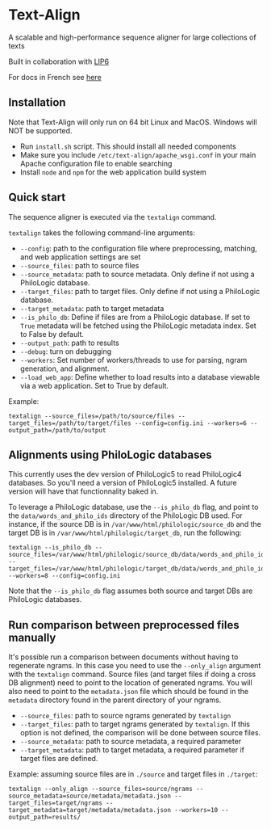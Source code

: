 # Text-Align #
A scalable and high-performance sequence aligner for large collections of texts

Built in collaboration with <a href="https://www.lip6.fr/?LANG=en">LIP6</a>

For docs in French see [here](docs/french/quickstart.md)

## Installation ##

Note that Text-Align will only run on 64 bit Linux and MacOS. Windows will NOT be supported.

- Run `install.sh` script. This should install all needed components
- Make sure you include `/etc/text-align/apache_wsgi.conf` in your main Apache configuration file to enable searching
- Install `node` and `npm` for the web application build system

## Quick start ##

The sequence aligner is executed via the `textalign` command.

`textalign` takes the following command-line arguments:

* `--config`: path to the configuration file where preprocessing, matching, and web application settings are set
* `--source_files`: path to source files
* `--source_metadata`: path to source metadata. Only define if not using a PhiloLogic database.
* `--target_files`: path to target files. Only define if not using a PhiloLogic database.
* `--target_metadata`: path to target metadata
* `--is_philo_db`: Define if files are from a PhiloLogic database. If set to `True` metadata will be fetched using the PhiloLogic metadata index. Set to False by default.
* `--output_path`: path to results
* `--debug`: turn on debugging
* `--workers`: Set number of workers/threads to use for parsing, ngram generation, and alignment.
* `--load_web_app`: Define whether to load results into a database viewable via a web application. Set to True by default.


Example:

```console
textalign --source_files=/path/to/source/files --target_files=/path/to/target/files --config=config.ini --workers=6 --output_path=/path/to/output
```

## Alignments using PhiloLogic databases ##

This currently uses the dev version of PhiloLogic5 to read PhiloLogic4 databases. So you'll need a version of PhiloLogic5 installed.
A future version will have that functionnality baked in.

To leverage a PhiloLogic database, use the `--is_philo_db` flag, and point to the `data/words_and_philo_ids` directory of the PhiloLogic DB used.
For instance, if the source DB is in `/var/www/html/philologic/source_db` and the target DB is in `/var/www/html/philologic/target_db`,
run the following:

```console
textalign --is_philo_db --source_files=/var/www/html/philologic/source_db/data/words_and_philo_ids/ --target_files=/var/www/html/philologic/target_db/data/words_and_philo_ids/ --workers=8 --config=config.ini
```

Note that the `--is_philo_db` flag assumes both source and target DBs are PhiloLogic databases.


## Run comparison between preprocessed files manually ##

It's possible run a comparison between documents without having to regenerate ngrams. In this case you need to use the
`--only_align` argument with the `textalign` command. Source files (and target files if doing a cross DB alignment) need to point
to the location of generated ngrams. You will also need to point to the `metadata.json` file which should be found in the `metadata`
directory found in the parent directory of your ngrams.

* `--source_files`: path to source ngrams generated by `textalign`
* `--target_files`: path to target ngrams generated by `textalign`. If this option is not defined, the comparison will be done between source files.
* `--source_metadata`: path to source metadata, a required parameter
* `--target_metadata`: path to target metadata, a required parameter if target files are defined.

Example: assuming source files are in `./source` and target files in `./target`:

```console
textalign --only_align --source_files=source/ngrams --source_metadata=source/metadata/metadata.json --target_files=target/ngrams --target_metadata=target/metadata/metadata.json --workers=10 --output_path=results/
```


